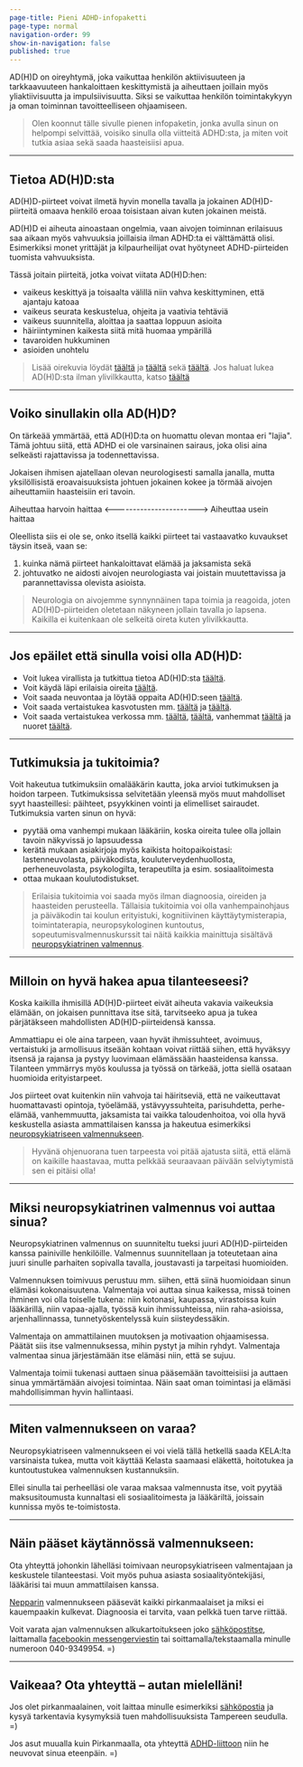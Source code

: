 ```yaml
---
page-title: Pieni ADHD-infopaketti
page-type: normal
navigation-order: 99
show-in-navigation: false
published: true
---
```


AD(H)D on oireyhtymä, joka vaikuttaa henkilön aktiivisuuteen ja tarkkaavuuteen hankaloittaen keskittymistä ja aiheuttaen joillain myös yliaktiivisuutta ja impulsiivisuutta.
Siksi se vaikuttaa henkilön toimintakykyyn ja oman toiminnan tavoitteelliseen ohjaamiseen.

> Olen koonnut tälle sivulle pienen infopaketin, jonka avulla sinun on helpompi selvittää, voisiko sinulla olla viitteitä ADHD:sta, ja miten voit tutkia asiaa sekä saada haasteisiisi apua.

___

## Tietoa AD(H)D:sta

AD(H)D-piirteet voivat ilmetä hyvin monella tavalla ja jokainen AD(H)D-piirteitä omaava henkilö eroaa toisistaan aivan kuten jokainen meistä.

AD(H)D ei aiheuta ainoastaan ongelmia, vaan aivojen toiminnan erilaisuus saa aikaan myös vahvuuksia joillaisia ilman ADHD:ta ei välttämättä olisi. Esimerkiksi monet yrittäjät ja kilpaurheilijat ovat hyötyneet ADHD-piirteiden tuomista vahvuuksista.

Tässä joitain piirteitä, jotka voivat viitata AD(H)D:hen:

* vaikeus keskittyä ja toisaalta välillä niin vahva keskittyminen, että ajantaju katoaa
* vaikeus seurata keskustelua, ohjeita ja vaativia tehtäviä
* vaikeus suunnitella, aloittaa ja saattaa loppuun asioita
* häiriintyminen kaikesta siitä mitä huomaa ympärillä
* tavaroiden hukkuminen
* asioiden unohtelu

> Lisää oirekuvia löydät [täältä](http://www.adhd-liitto.fi/adhd-tietoa) ja [täältä](http://adhdtutuksi.fi/) sekä [täältä](http://www.terveyskirjasto.fi/terveyskirjasto/tk.koti?p_artikkeli=dlk00353).
Jos haluat lukea AD(H)D:sta ilman ylivilkkautta, katso [täältä](http://adhdtutuksi.fi/add-tarkkaavuushairio-nuorella/)

___

## Voiko sinullakin olla AD(H)D?

On tärkeää ymmärtää, että AD(H)D:ta on huomattu olevan montaa eri "lajia".
Tämä johtuu siitä, että ADHD ei ole varsinainen sairaus, joka olisi aina selkeästi rajattavissa ja todennettavissa.

Jokaisen ihmisen ajatellaan olevan neurologisesti samalla janalla, mutta yksilöllisistä eroavaisuuksista johtuen jokainen kokee ja törmää aivojen aiheuttamiin haasteisiin eri tavoin.

Aiheuttaa harvoin haittaa <-----------------------> Aiheuttaa usein haittaa

Oleellista siis ei ole se, onko itsellä kaikki piirteet tai vastaavatko kuvaukset täysin itseä, vaan se:

1. kuinka nämä piirteet hankaloittavat elämää ja jaksamista sekä
2. johtuvatko ne aidosti aivojen neurologiasta vai joistain muutettavissa ja parannettavissa olevista asioista.

> Neurologia on aivojemme synnynnäinen tapa toimia ja reagoida, joten AD(H)D-piirteiden oletetaan näkyneen jollain tavalla jo lapsena. Kaikilla ei kuitenkaan ole selkeitä oireta kuten ylivilkkautta.

___

## Jos epäilet että sinulla voisi olla AD(H)D:

* Voit lukea virallista ja tutkittua tietoa AD(H)D:sta [täältä](http://www.kaypahoito.fi/web/kh/suositukset/suositus?id=hoi50061#NaN).
* Voit käydä läpi erilaisia oireita [täältä](https://paivitasala.wordpress.com/testeja/addadhd-testi/).
* Voit saada neuvontaa ja löytää oppaita AD(H)D:seen [täältä](http://www.adhd-liitto.fi/).
* Voit saada vertaistukea kasvotusten mm. [täältä](http://adhd-aikuiset.org/portal/) ja [täältä](http://www.adhd-liitto.fi/vertaistuki/vertaistukiryhmat).
* Voit saada vertaistukea verkossa mm. [täältä](https://www.facebook.com/groups/ADHD.vt/), [täältä](https://www.facebook.com/groups/ADHDn.arki/), vanhemmat [täältä](https://www.facebook.com/groups/630577190335018/?fref=ts) ja nuoret [täältä](https://www.facebook.com/groups/adhdnuortenvt/?fref=ts).

___

## Tutkimuksia ja tukitoimia?

Voit hakeutua tutkimuksiin omalääkärin kautta, joka arvioi tutkimuksen ja hoidon tarpeen. Tutkimuksissa selvitetään yleensä myös muut mahdolliset syyt haasteillesi: päihteet, psyykkinen vointi ja elimelliset sairaudet. Tutkimuksia varten sinun on hyvä:

* pyytää oma vanhempi mukaan lääkäriin, koska oireita tulee olla jollain tavoin näkyvissä jo lapsuudessa
* kerätä mukaan asiakirjoja myös kaikista hoitopaikoistasi: lastenneuvolasta, päiväkodista, kouluterveydenhuollosta, perheneuvolasta, psykologilta, terapeutilta ja esim. sosiaalitoimesta
* ottaa mukaan koulutodistukset.

> Erilaisia tukitoimia voi saada myös ilman diagnoosia, oireiden ja haasteiden perusteella. Tällaisia tukitoimia voi olla vanhempainohjaus ja päiväkodin tai koulun erityistuki, kognitiivinen käyttäytymisterapia, toimintaterapia, neuropsykologinen kuntoutus, sopeutumisvalmennuskurssit tai näitä kaikkia mainittuja sisältävä [neuropsykiatrinen valmennus](/valmennus).

___

## Milloin on hyvä hakea apua tilanteeseesi?

Koska kaikilla ihmisillä AD(H)D-piirteet eivät aiheuta vakavia vaikeuksia elämään, on jokaisen punnittava itse sitä, tarvitseeko apua ja tukea pärjätäkseen mahdollisten AD(H)D-piirteidensä kanssa.

Ammattiapu ei ole aina tarpeen, vaan hyvät ihmissuhteet, avoimuus, vertaistuki ja armollisuus itseään kohtaan voivat riittää siihen, että hyväksyy itsensä ja rajansa ja pystyy luovimaan elämässään haasteidensa kanssa. Tilanteen ymmärrys myös koulussa ja työssä on tärkeää, jotta siellä osataan huomioida erityistarpeet.

Jos piirteet ovat kuitenkin niin vahvoja tai häiritseviä, että ne vaikeuttavat huomattavasti opintoja, työelämää, ystävyyssuhteita, parisuhdetta, perhe-elämää, vanhemmuutta, jaksamista tai vaikka taloudenhoitoa, voi olla hyvä keskustella asiasta ammattilaisen kanssa ja hakeutua esimerkiksi [neuropsykiatriseen valmennukseen](/valmennus). 

> Hyvänä ohjenuorana tuen tarpeesta voi pitää ajatusta siitä, että elämä on kaikille haastavaa, mutta pelkkää seuraavaan päivään selviytymistä sen ei pitäisi olla!

___

## Miksi neuropsykiatrinen valmennus voi auttaa sinua?

Neuropsykiatrinen valmennus on suunniteltu tueksi juuri AD(H)D-piirteiden kanssa painiville henkilöille. Valmennus suunnitellaan ja toteutetaan aina juuri sinulle parhaiten sopivalla tavalla, joustavasti ja tarpeitasi huomioiden.

Valmennuksen toimivuus perustuu mm. siihen, että siinä huomioidaan sinun elämäsi kokonaisuutena. Valmentaja voi auttaa sinua kaikessa, missä toinen ihminen voi olla toiselle tukena: niin kotonasi, kaupassa, virastoissa kuin lääkärillä, niin vapaa-ajalla, työssä kuin ihmissuhteissa, niin raha-asioissa, arjenhallinnassa, tunnetyöskentelyssä kuin siisteydessäkin.

Valmentaja on ammattilainen muutoksen ja motivaation ohjaamisessa. Päätät siis itse valmennuksessa, mihin pystyt ja mihin ryhdyt. Valmentaja valmentaa sinua järjestämään itse elämäsi niin, että se sujuu.

Valmentaja toimii tukenasi auttaen sinua pääsemään tavoitteisiisi ja auttaen sinua ymmärtämään aivojesi toimintaa. Näin saat oman toimintasi ja elämäsi mahdollisimman hyvin hallintaasi.

___

## Miten valmennukseen on varaa?

Neuropsykiatriseen valmennukseen ei voi vielä tällä hetkellä saada KELA:lta varsinaista tukea, mutta voit käyttää Kelasta saamaasi eläkettä, hoitotukea ja kuntoutustukea valmennuksen kustannuksiin.

Ellei sinulla tai perheelläsi ole varaa maksaa valmennusta itse, voit pyytää maksusitoumusta kunnaltasi eli sosiaalitoimesta ja lääkäriltä, joissain kunnissa myös te-toimistosta.

___

## Näin pääset käytännössä valmennukseen:

Ota yhteyttä johonkin lähelläsi toimivaan neuropsykiatriseen valmentajaan ja keskustele tilanteestasi.
Voit myös puhua asiasta sosiaalityöntekijäsi, lääkärisi tai muun ammattilaisen kanssa.

[Nepparin](/) valmennukseen pääsevät kaikki pirkanmaalaiset ja miksi ei kauempaakin kulkevat. Diagnoosia ei tarvita, vaan pelkkä tuen tarve riittää.

Voit varata ajan valmennuksen alkukartoitukseen joko [sähköpostitse](/ota-yhteytta), laittamalla [facebookin messengerviestin](https://www.facebook.com/valmennuskeskus.neppari/) tai soittamalla/tekstaamalla minulle numeroon 040-9349954. =)

___

## Vaikeaa? Ota yhteyttä – autan mielelläni!

Jos olet pirkanmaalainen, voit laittaa minulle esimerkiksi [sähköpostia](/ota-yhteytta) ja kysyä tarkentavia kysymyksiä tuen mahdollisuuksista Tampereen seudulla. =)

Jos asut muualla kuin Pirkanmaalla, ota yhteyttä [ADHD-liittoon](http://www.adhd-liitto.fi/yhteystiedot/puhelinneuvonta) niin he neuvovat sinua eteenpäin. =)

